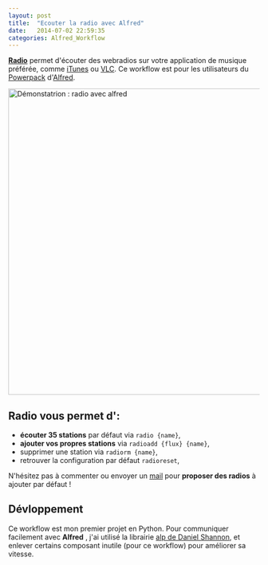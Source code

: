 ```yaml
---
layout: post
title:  "Ecouter la radio avec Alfred"
date:   2014-07-02 22:59:35
categories: Alfred_Workflow
---
```


**[Radio](http://inft.ly/4qFB2Sc)** permet d'écouter des webradios sur votre application de musique préférée, comme [iTunes](https://www.apple.com/itunes/) ou [VLC](http://www.videolan.org/index.fr.html). Ce workflow est pour les utilisateurs du [Powerpack](http://www.alfredapp.com/powerpack/) d'[Alfred](http://www.alfredapp.com).

<img src="http://cl.ly/image/2E0P210R4204/radioWorkflow.gif" width="834" height="615" alt="Démonstatrion : radio avec alfred" class="aligncenter" />

## Radio vous permet d':

- **écouter 35 stations** par défaut via `radio {name}`,
- **ajouter vos propres stations** via `radioadd {flux} {name}`,
- supprimer une station via `radiorm {name}`,
- retrouver la configuration par défaut `radioreset`,

N'hésitez pas à commenter ou envoyer un <a href="mailto:contact@osxbricks.com">mail</a> pour **proposer des radios** à ajouter par défaut ! 

## Dévloppement

Ce workflow est mon premier  projet en Python. Pour communiquer facilement avec  **Alfred** , j'ai utilisé la librairie [alp de Daniel Shannon](https://github.com/phyllisstein/alp), et enlever certains composant inutile (pour ce workflow) pour améliorer sa vitesse.